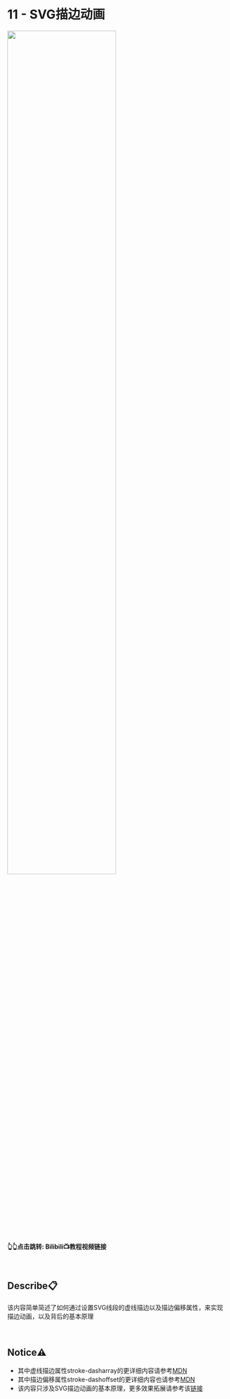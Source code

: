 # 11 - SVG描边动画
<a href="https://www.bilibili.com/video/BV1dH4y1n7cF">
<img src="https://i2.hdslb.com/bfs/archive/751309c94df04a1676092d8cd4b0245fc1a40016.jpg" width="70%">
</a>

**👆👆点击跳转: Bilibili📺教程视频链接**

<br>

## **Describe📋️**
该内容简单简述了如何通过设置SVG线段的虚线描边以及描边偏移属性，来实现描边动画，以及背后的基本原理

<br>

## **Notice⚠️**
- 其中虚线描边属性stroke-dasharray的更详细内容请参考[MDN](https://developer.mozilla.org/zh-CN/docs/Web/SVG/Attribute/stroke-dasharray)
- 其中描边偏移属性stroke-dashoffset的更详细内容也请参考[MDN](https://developer.mozilla.org/zh-CN/docs/Web/SVG/Attribute/stroke-dashoffset)
- 该内容只涉及SVG描边动画的基本原理，更多效果拓展请参考该[链接](https://github.com/JIEJOE-WEB-Tutorial/011-02-stroke-animation-creative)
